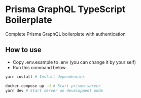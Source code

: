 # Prisma GraphQL TypeScript Boilerplate

Complete Prisma GraphQL boilerplate with authentication

## How to use

- Copy .env.example to .env (you can change it by your self)
- Run this command below

```sh
yarn install # Install dependencies

docker-compose up -d # Start prisma server
yarn dev # Start server on development mode
```
